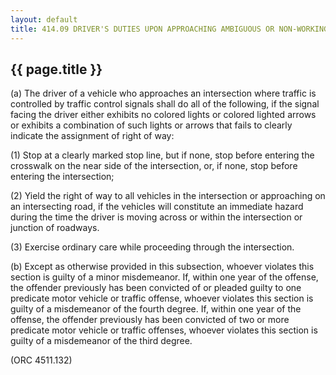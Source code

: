 ---
layout: default 
title: 414.09 DRIVER'S DUTIES UPON APPROACHING AMBIGUOUS OR NON-WORKING TRAFFIC SIGNAL.---

{{ page.title }}
----------------

​(a) The driver of a vehicle who approaches an intersection where
traffic is controlled by traffic control signals shall do all of the
following, if the signal facing the driver either exhibits no colored
lights or colored lighted arrows or exhibits a combination of such
lights or arrows that fails to clearly indicate the assignment of right
of way:

​(1) Stop at a clearly marked stop line, but if none, stop before
entering the crosswalk on the near side of the intersection, or, if
none, stop before entering the intersection;

​(2) Yield the right of way to all vehicles in the intersection or
approaching on an intersecting road, if the vehicles will constitute an
immediate hazard during the time the driver is moving across or within
the intersection or junction of roadways.

​(3) Exercise ordinary care while proceeding through the intersection.

​(b) Except as otherwise provided in this subsection, whoever violates
this section is guilty of a minor misdemeanor. If, within one year of
the offense, the offender previously has been convicted of or pleaded
guilty to one predicate motor vehicle or traffic offense, whoever
violates this section is guilty of a misdemeanor of the fourth degree.
If, within one year of the offense, the offender previously has been
convicted of two or more predicate motor vehicle or traffic offenses,
whoever violates this section is guilty of a misdemeanor of the third
degree.

(ORC 4511.132)
